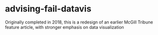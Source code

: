# advising-fail-datavis
Originally completed in 2018, this is a redesign of an earlier McGill Tribune feature article, with stronger emphasis on data visualization
